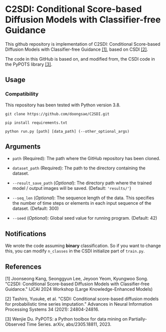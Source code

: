 # C2SDI: Conditional Score-based Diffusion Models with Classifier-free Guidance

This github repository is implementation of C2SDI: Conditional Score-based Diffusion Models with Classifier-free Guidance [[1]](#1), based on CSDI [[2]](#2).

The code in this GitHub is based on, and modified from, the CSDI code in the PyPOTS library [[3]](#3).


## Usage
### Compatibility

This repository has been tested with Python version 3.8.

```shell
git clone https://github.com/doongsae/C2SDI.git

pip install requirements.txt

python run.py [path] [data_path] (--other_optional_args)
```


## Arguments
* `path` (Required): The path where the GitHub repository has been cloned.

* `dataset_path` (Required): The path to the directory containing the dataset.

* `--result_save_path` (_Optional_): The directory path where the trained model / output images will be saved. (Default: `'results/'`)

* `--seq_len` (_Optional_): The sequence length of the data. This specifies the number of time steps or elements in each input sequence of the dataset. (Default: 300)

* `--seed` (_Optional_): Global seed value for running program. (Default: 42)


## Notifications
We wrote the code assuming __binary__ classification. So if you want to change this, you can modify `n_classes` in the CSDI initialize part of `train.py`.


## References
<a id="1">[1]</a> 
Joonseong Kang, Seonggyun Lee, Jeyoon Yeom, Kyungwoo Song. "C2SDI: Conditional Score-based Diffusion Models with Classifier-free Guidance." IJCAI 2024 Workshop (Large Knowledge-Enhanced Models)

<a id="2">[2]</a> 
Tashiro, Yusuke, et al. "CSDI: Conditional score-based diffusion models for probabilistic time series imputation." Advances in Neural Information Processing Systems 34 (2021): 24804-24816.

<a id="3">[3]</a> 
Wenjie Du. PyPOTS: a Python toolbox for data mining on Partially-Observed Time Series. arXiv, abs/2305.18811, 2023.
